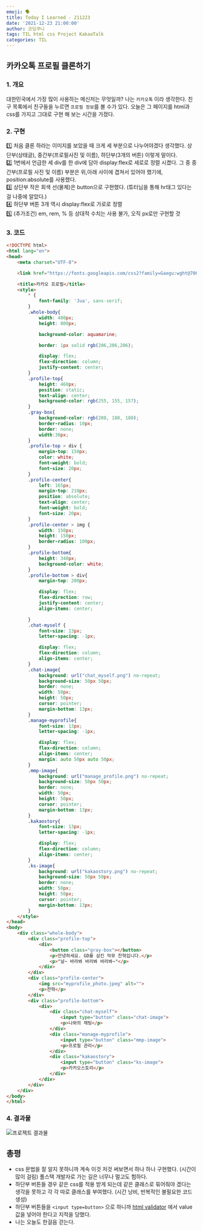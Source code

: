 ```yaml
---
emoji: 🗣
title: Today I Learned - 211223
date: '2021-12-23 21:00:00'
author: 코딩쿠니
tags: TIL html css Project KakaoTalk
categories: TIL
---
```


## 카카오톡 프로필 클론하기
### 1. 개요
대한민국에서 가장 많이 사용하는 메신저는 무엇일까? 나는 `카카오톡` 이라 생각한다. 친구 목록에서 친구들을 누르면 `프로필 정보`를 볼 수가 있다. 오늘은 그 페이지를 html과 css를 가지고 그대로 구현 해 보는 시간을 가졌다.

### 2. 구현
1️⃣ 처음 클론 하라는 이미지를 보았을 때 크게 세 부분으로 나누어야겠다 생각했다. 상단부(상태글), 중간부(프로필사진 및 이름), 하단부(3개의 버튼) 이렇게 말이다.   
2️⃣ 1번에서 언급한 세 div를 한 div에 담아 display:flex로 세로로 정렬 시켰다. 그 중 중간부(프로필 사진 및 이름) 부분은 위,아래 사이에 겹쳐서 있어야 했기에, position:absolute를 사용했다.   
3️⃣ 상단부 작은 회색 선(물체)은 button으로 구현했다. (튜터님을 통해 hr태그 있다는 걸 나중에 알았다.)    
4️⃣ 하단부 버튼 3개 역시 display:flex로 가로로 정렬   
5️⃣ (추가조건) em, rem, % 등 상대적 수치는 사용 불가, 오직 px로만 구현할 것   


### 3. 코드
```html
<!DOCTYPE html>
<html lang="en">
<head>
    <meta charset="UTF-8">

    <link href="https://fonts.googleapis.com/css2?family=Gaegu:wght@700&family=Jua&family=Song+Myung&display=swap" rel="stylesheet">

    <title>카카오 프로필</title>
    <style>
        * {
            font-family: 'Jua', sans-serif;
        }
        .whole-body{
            width: 480px;
            height: 800px;

            background-color: aquamarine;

            border: 1px solid rgb(206,206,206);

            display: flex;
            flex-direction: column;
            justify-content: center;
        }
        .profile-top{
            height: 460px;
            position: static;
            text-align: center;
            background-color: rgb(255, 155, 157);
        }
        .gray-box{
            background-color: rgb(208, 180, 180);
            border-radius: 10px;
            border: none;
            width:30px;
        }
        .profile-top > div {
            margin-top: 150px;
            color: white;
            font-weight: bold;
            font-size: 20px;
        }
        .profile-center{
            left: 165px;
            margin-top: 210px;
            position: absolute;
            text-align: center;
            font-weight: bold;
            font-size: 20px;
        }
        .profile-center > img {
            width: 150px;
            height: 150px;
            border-radius: 100px;
        }
        .profile-bottom{
            height: 340px;
            background-color: white;
        }
        .profile-bottom > div{
            margin-top: 200px;

            display: flex;
            flex-direction: row;
            justify-content: center;
            align-items: center;

        }
        .chat-myself {
            font-size: 13px;
            letter-spacing: -1px;

            display: flex;
            flex-direction: column;
            align-items: center;
        }
        .chat-image{
            background: url("chat_myself.png") no-repeat;
            background-size: 50px 50px;
            border: none;
            width: 50px;
            height: 50px;
            cursor: pointer;
            margin-bottom: 13px;
        }
        .manage-myprofile{
            font-size: 13px;
            letter-spacing: -1px;

            display: flex;
            flex-direction: column;
            align-items: center;
            margin: auto 50px auto 50px;
        }
        .mmp-image{
            background: url("manage_profile.png") no-repeat;
            background-size: 50px 50px;
            border: none;
            width: 50px;
            height: 50px;
            cursor: pointer;
            margin-bottom: 13px;
        }
        .kakaostory{
            font-size: 13px;
            letter-spacing: -1px;

            display: flex;
            flex-direction: column;
            align-items: center;
        }
        .ks-image{
            background: url("kakaostory.png") no-repeat;
            background-size: 50px 50px;
            border: none;
            width: 50px;
            height: 50px;
            cursor: pointer;
            margin-bottom: 13px;
        }
    </style>
</head>
<body>
    <div class="whole-body">
        <div class="profile-top">
            <div>
                <button class="gray-box"></button>
                <p>안녕하세요. GD를 삼킨 악뮤 찬혁입니다.</p>
                <p>"날~ 바라봐 바라봐 바라봐~"</p>
            </div>
        </div>
        <div class="profile-center">
            <img src="myprofile_photo.jpeg" alt="">
            <p>찬혁</p>
        </div>
        <div class="profile-bottom">
            <div>
                <div class="chat-myself">
                    <input type="button" class="chat-image">
                    <p>나와의 채팅</p>
                </div>
                <div class="manage-myprofile">
                    <input type="button" class="mmp-image">
                    <p>프로필 관리</p>
                </div>
                <div class="kakaostory">
                    <input type="button" class="ks-image">
                    <p>카카오스토리</p>
                </div>
            </div>
        </div>
    </div>
</body>
</html>
```

### 4. 결과물
![프로젝트 결과물](./project_result.png)

## 총평
* css 문법을 잘 알지 못하니까 계속 이것 저것 써보면서 하나 하나 구현했다. (시간이 많이 걸림) 풀스택 개발자로 가는 길은 너무나 멀고도 험하다.
* 하단부 버튼들 경우 같은 css를 적용 받게 되는데 같은 클래스로 묶어줘야 겠다는 생각을 못하고 각 각 따로 클래스를 부여했다. (시간 낭비, 반복적인 불필요한 코드 생성)
* 하단부 버튼들을 `<input type=button>` 으로 하니까 [html validator](https://validator.w3.org/) 에서 value값을 넣어야 한다고 지적을 당했다.
* 나는 오늘도 한걸음 걷는다.

```toc
```